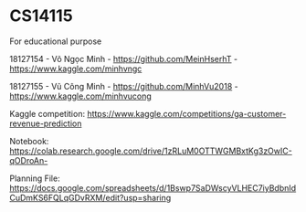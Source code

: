# CS14115
For educational purpose

18127154 - Võ Ngọc Minh - https://github.com/MeinHserhT - https://www.kaggle.com/minhvngc

18127155 - Vũ Công Minh - https://github.com/MinhVu2018 - https://www.kaggle.com/minhvucong

Kaggle competition: https://www.kaggle.com/competitions/ga-customer-revenue-prediction 

Notebook: https://colab.research.google.com/drive/1zRLuM0OTTWGMBxtKg3zOwIC-qODroAn- 

Planning File: https://docs.google.com/spreadsheets/d/1Bswp7SaDWscyVLHEC7iyBdbnIdCuDmKS6FQLqGDvRXM/edit?usp=sharing
